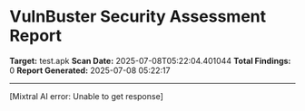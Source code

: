 # VulnBuster Security Assessment Report

**Target:** test.apk
**Scan Date:** 2025-07-08T05:22:04.401044
**Total Findings:** 0
**Report Generated:** 2025-07-08 05:22:17

---

[Mixtral AI error: Unable to get response]